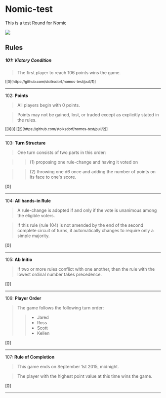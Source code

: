 # Nomic-test
This is a test Round for Nomic

![](https://nomicbot.herokuapp.com/)

## Rules

##### 101: **Victory Condition**
> The first player to reach 106 points wins the game.

<sup>
[[0](https://github.com/stolksdorf/nomos-test/pull/1)]
</sup>

----

102: **Points**
> All players begin with 0 points.  

> Points may not be gained, lost, or traded except as explicitly stated in the rules.
  
<sup>
[[0]()]
[[2](https://github.com/stolksdorf/nomos-test/pull/2)]
</sup>

----

103: **Turn Structure**
> One turn consists of two parts in this order: 

>> (1) proposing one rule-change and having it voted on

>> (2) throwing one d6 once and adding the number of points on its face to one's score.

[0]

----

104: **All hands-in Rule**
> A rule-change is adopted if and only if the vote is unanimous among the eligible voters. 

> If this rule (rule 104) is not amended by the end of the second complete circuit of turns, it automatically changes to require only a simple majority.

[0]

----

105: **Ab Initio** 
> If two or more rules conflict with one another, then the rule with the lowest ordinal number takes precedence.

[0]

----

106: **Player Order**
> The game follows the following turn order:
>> * Jared
>> * Ross
>> * Scott
>> * Kellen

[0]

----

107: **Rule of Completion**
> This game ends on September 1st 2015, midnight. 

>The player with the highest point value at this time wins the game.

[0]

----




